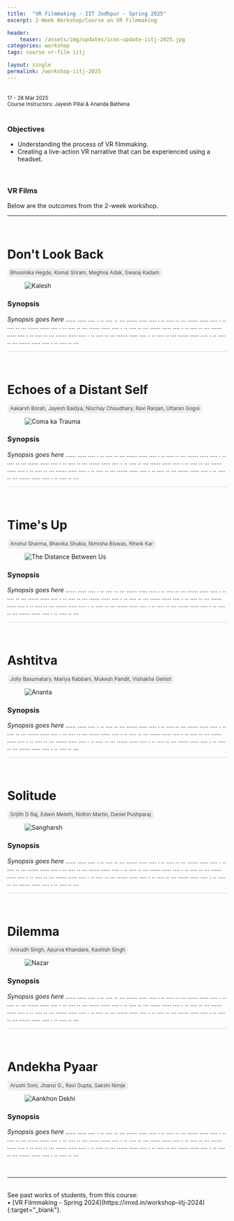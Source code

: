 ```yaml
---
title:  "VR Filmmaking - IIT Jodhpur - Spring 2025"
excerpt: 2-Week Workshop/Course on VR Filmmaking

header:
    teaser: /assets/img/updates/icon-update-iitj-2025.jpg
categories: workshop
tags: course vr-film iitj

layout: single
permalink: /workshop-iitj-2025
---
```

<br>
<small>17 - 28 Mar 2025
<br>
Course Instructors: Jayesh Pillai &amp; Ananda Bathena</small> 
<br><br>

### Objectives
- Understanding the process of VR filmmaking.
- Creating a live-action VR narrative that can be experienced using a headset.

<br>

### VR Films
Below are the outcomes from the 2-week workshop.

<hr>
<br>

# Don't Look Back

<span style="padding: 0px 0px 4px 0px; background-color: #eeeeee; color: #444444; border-radius: 7px;"> <small>&nbsp;&nbsp;Bhoomika Hegde, Komal Sriram, Meghna Adak, Swaraj Kadam&nbsp;&nbsp;</small> </span>

<figure class="align-center" style="width:100%;">
<img src="{{ site.url }}{{ site.baseurl }}\assets\img\projects\2025_iitj\team_1.jpg" alt="Kalesh">
</figure>

### Synopsis
<i>Synopsis goes here ...... ..... .... . .. .... .. ...  ...... ..... .... . .. .... .. ...  ...... ..... .... . .. .... .. ...  ...... ..... .... . .. .... .. ...  ...... ..... .... . .. .... .. ...  ...... ..... .... . .. .... .. ...  ...... ..... .... . .. .... .. ...  ...... ..... .... . .. .... .. ...  ...... ..... .... . .. .... .. ...  ...... ..... .... . .. .... .. ...  ...... ..... .... . .. .... .. ...</i>

<hr style="height:1px;border-width:0;background-color:lightgrey">
<br>

# Echoes of a Distant Self

<span style="padding: 0px 0px 4px 0px; background-color: #eeeeee; color: #444444; border-radius: 7px;"> <small>&nbsp;&nbsp;Aakarsh Borah, Jayesh Baidya, Nischay Choudhary, Ravi Ranjan, Uttaran Gogoi&nbsp;&nbsp;</small> </span>

<figure class="align-center" style="width:100%;">
<img src="{{ site.url }}{{ site.baseurl }}\assets\img\projects\2025_iitj\team_2.jpg" alt="Coma ka Trauma">
</figure>

### Synopsis
<i>Synopsis goes here ...... ..... .... . .. .... .. ...  ...... ..... .... . .. .... .. ...  ...... ..... .... . .. .... .. ...  ...... ..... .... . .. .... .. ...  ...... ..... .... . .. .... .. ...  ...... ..... .... . .. .... .. ...  ...... ..... .... . .. .... .. ...  ...... ..... .... . .. .... .. ...  ...... ..... .... . .. .... .. ...  ...... ..... .... . .. .... .. ...  ...... ..... .... . .. .... .. ...</i>

<hr style="height:1px;border-width:0;background-color:lightgrey">
<br>

# Time's Up

<span style="padding: 0px 0px 4px 0px; background-color: #eeeeee; color: #444444; border-radius: 7px;"> <small>&nbsp;&nbsp;Anshul Sharma, Bhavika Shukla, Nimisha Biswas, Ritwik Kar&nbsp;&nbsp;</small> </span>

<figure class="align-center" style="width:100%;">
<img src="{{ site.url }}{{ site.baseurl }}\assets\img\projects\2025_iitj\team_3.jpg" alt="The Distance Between Us">
</figure>

### Synopsis
<i>Synopsis goes here ...... ..... .... . .. .... .. ...  ...... ..... .... . .. .... .. ...  ...... ..... .... . .. .... .. ...  ...... ..... .... . .. .... .. ...  ...... ..... .... . .. .... .. ...  ...... ..... .... . .. .... .. ...  ...... ..... .... . .. .... .. ...  ...... ..... .... . .. .... .. ...  ...... ..... .... . .. .... .. ...  ...... ..... .... . .. .... .. ...  ...... ..... .... . .. .... .. ...</i>

<hr style="height:1px;border-width:0;background-color:lightgrey">
<br>

# Ashtitva

<span style="padding: 0px 0px 4px 0px; background-color: #eeeeee; color: #444444; border-radius: 7px;"> <small>&nbsp;&nbsp;Jolly Basumatary, Mariya Rabbani, Mukesh Pandit, Vishakha Gehlot&nbsp;&nbsp;</small> </span>

<figure class="align-center" style="width:100%;">
<img src="{{ site.url }}{{ site.baseurl }}\assets\img\projects\2025_iitj\team_4.jpg" alt="Ananta">
</figure>

### Synopsis
<i>Synopsis goes here ...... ..... .... . .. .... .. ...  ...... ..... .... . .. .... .. ...  ...... ..... .... . .. .... .. ...  ...... ..... .... . .. .... .. ...  ...... ..... .... . .. .... .. ...  ...... ..... .... . .. .... .. ...  ...... ..... .... . .. .... .. ...  ...... ..... .... . .. .... .. ...  ...... ..... .... . .. .... .. ...  ...... ..... .... . .. .... .. ...  ...... ..... .... . .. .... .. ...</i>

<hr style="height:1px;border-width:0;background-color:lightgrey">
<br>

# Solitude

<span style="padding: 0px 0px 4px 0px; background-color: #eeeeee; color: #444444; border-radius: 7px;"> <small>&nbsp;&nbsp;Srijith D Raj, Edwin Meleth, Nidhin Martin, Daniel Pushparaj&nbsp;&nbsp;</small> </span>

<figure class="align-center" style="width:100%;">
<img src="{{ site.url }}{{ site.baseurl }}\assets\img\projects\2025_iitj\team_5.jpg" alt="Sangharsh">
</figure>

### Synopsis
<i>Synopsis goes here ...... ..... .... . .. .... .. ...  ...... ..... .... . .. .... .. ...  ...... ..... .... . .. .... .. ...  ...... ..... .... . .. .... .. ...  ...... ..... .... . .. .... .. ...  ...... ..... .... . .. .... .. ...  ...... ..... .... . .. .... .. ...  ...... ..... .... . .. .... .. ...  ...... ..... .... . .. .... .. ...  ...... ..... .... . .. .... .. ...  ...... ..... .... . .. .... .. ...</i>

<hr style="height:1px;border-width:0;background-color:lightgrey">
<br>

# Dilemma

<span style="padding: 0px 0px 4px 0px; background-color: #eeeeee; color: #444444; border-radius: 7px;"> <small>&nbsp;&nbsp;Anirudh Singh, Apurva Khandare, Kashish Singh&nbsp;&nbsp;</small> </span>

<figure class="align-center" style="width:100%;">
<img src="{{ site.url }}{{ site.baseurl }}\assets\img\projects\2025_iitj\team_6.jpg" alt="Nazar">
</figure>

### Synopsis
<i>Synopsis goes here ...... ..... .... . .. .... .. ...  ...... ..... .... . .. .... .. ...  ...... ..... .... . .. .... .. ...  ...... ..... .... . .. .... .. ...  ...... ..... .... . .. .... .. ...  ...... ..... .... . .. .... .. ...  ...... ..... .... . .. .... .. ...  ...... ..... .... . .. .... .. ...  ...... ..... .... . .. .... .. ...  ...... ..... .... . .. .... .. ...  ...... ..... .... . .. .... .. ...</i>

<hr style="height:1px;border-width:0;background-color:lightgrey">
<br>

# Andekha Pyaar

<span style="padding: 0px 0px 4px 0px; background-color: #eeeeee; color: #444444; border-radius: 7px;"> <small>&nbsp;&nbsp;Arushi Soni, Jhansi G., Ravi Gupta, Sakshi Nimje&nbsp;&nbsp;</small> </span>

<figure class="align-center" style="width:100%;">
<img src="{{ site.url }}{{ site.baseurl }}\assets\img\projects\2025_iitj\team_7.jpg" alt="Aankhon Dekhi">
</figure>

### Synopsis
<i>Synopsis goes here ...... ..... .... . .. .... .. ...  ...... ..... .... . .. .... .. ...  ...... ..... .... . .. .... .. ...  ...... ..... .... . .. .... .. ...  ...... ..... .... . .. .... .. ...  ...... ..... .... . .. .... .. ...  ...... ..... .... . .. .... .. ...  ...... ..... .... . .. .... .. ...  ...... ..... .... . .. .... .. ...  ...... ..... .... . .. .... .. ...  ...... ..... .... . .. .... .. ...</i>

<br>
<hr>
<br>
See past works of students, from this course:
<br>• [VR Filmmaking - Spring 2024](https://imxd.in/workshop-iitj-2024){:target="_blank"}.

